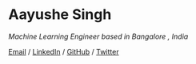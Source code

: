 # Aayushe Singh 

_Machine Learning Engineer based in Bangalore , India_ <br>

[Email](mailto:aayushe999@gmail.com) / [LinkedIn](https://www.linkedin.com/in/aayushe/) / [GitHub](https://github.com/aayushe) / [Twitter](https://twitter.com/AayusheSingh)


